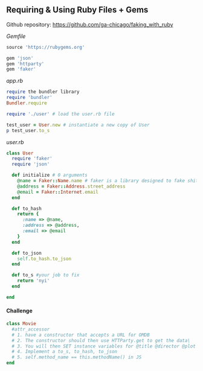 ## Requiring & Using Ruby Files + Gems

Github repository: https://github.com/ga-chicago/faking_with_ruby

*Gemfile*
```ruby
source 'https://rubygems.org'

gem 'json'
gem 'httparty'
gem 'faker'
```

*app.rb*
```ruby
require the bundler library
require 'bundler'
Bundler.require

require './user' # load the user.rb file

test_user = User.new # instantiate a new copy of User
p test_user.to_s
```


*user.rb*
```ruby
class User
  require 'faker'
  require 'json'

  def initialize # 0 arguments
    @name = Faker::Name.name # faker is a library designed to fake shit
    @address = Faker::Address.street_address
    @email = Faker::Internet.email
  end

  def to_hash
    return {
      :name => @name,
      :address => @address,
      :email => @email
    }
  end

  def to_json
    self.to_hash.to_json
  end

  def to_s #your job to fix
    return 'nyi'
  end

end
```
#### Challenge

```ruby
class Movie
  #attr_accessor
  # 1. have a constructor that accepts a URL for OMDB
  # 2. The constructor should then use HTTParty.get to get the data\
  # 3. You will then SET instance variables for @title @director @plot
  # 4. Implement a to_s, to_hash, to_json
  # 5. self.method_name == this.methodName() in JS
end
```
